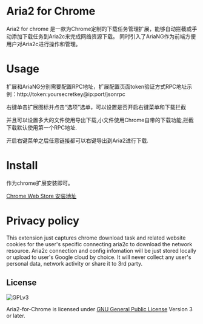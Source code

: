 # Aria2 for Chrome
Aria2 for chrome 是一款为Chrome定制的下载任务管理扩展，能够自动拦截或手动添加下载任务到Aria2c来完成网络资源下载。
同时引入了AriaNG作为前端方便用户对Aria2c进行操作和管理。

# Usage
扩展和AriaNG分别需要配置RPC地址，扩展配置页面token验证方式RPC地址示例：http://token:yoursecretkey@ip:port/jsonrpc

右键单击扩展图标并点击“选项”选单，可以设置是否开启右键菜单和下载拦截

并且可以设置多大的文件使用导出下载,小文件使用Chrome自带的下载功能,拦截下载默认使用第一个RPC地址.

开启右键菜单之后任意链接都可以右键导出到Aria2进行下载.


# Install

作为chrome扩展安装即可。

[Chrome Web Store 安装地址](https://chrome.google.com/webstore/detail/aria2-for-chrome/mpkodccbngfoacfalldjimigbofkhgjn)

# Privacy policy

This extension just captures chrome download task and related website cookies for the user's specific connecting aria2c to download the  network resource. Aria2c connection and config infomation will be just stored locally or upload to user's Google cloud by choice. It will never collect any user's personal data, network activity or share it to 3rd party.

License
-------
![GPLv3](https://www.gnu.org/graphics/gplv3-127x51.png)

Aria2-for-Chrome is licensed under [GNU General Public License](https://www.gnu.org/licenses/gpl.html) Version 3 or later.
